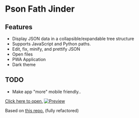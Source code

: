# Pson Fath Jinder

## Features
- Display JSON data in a collapsible/expandable tree structure
- Supports JavaScript and Python paths.
- Edit, fix, minify, and prettify JSON
- Open files
- PWA Application
- Dark theme

## TODO
 - Make app "more" mobile friendly..

[Click here to open.](https://thearmagan.github.io/pson-fath-jinder)
[![Preview](https://i.imgur.com/HN7LYct.png)](https://thearmagan.github.io/pson-fath-jinder)

Based on [this repo.](https://github.com/joebeachjoebeach/json-path-finder) (fully refactored)
